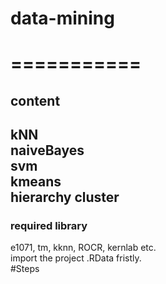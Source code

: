 <h1>data-mining<h1>
===========

<h2>content<h2>
kNN<br/>
naiveBayes<br/>
svm<br/>
kmeans<br/>
hierarchy cluster<br/>

<h3>required library </h3>
e1071, tm, kknn, ROCR, kernlab etc.<br/>
import the project .RData fristly.<br/>
#Steps



